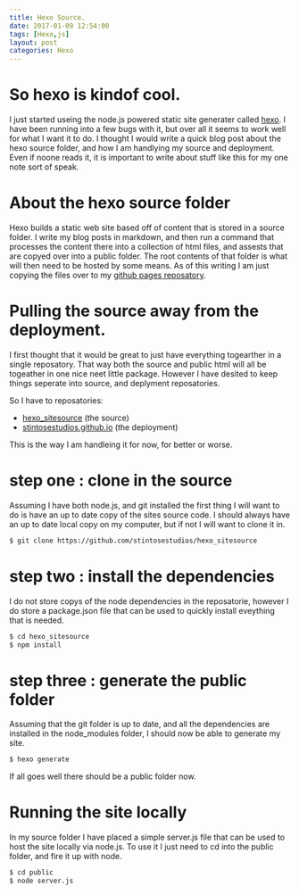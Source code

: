 ```yaml
---
title: Hexo Source.
date: 2017-01-09 12:54:00
tags: [Hexo,js]
layout: post
categories: Hexo
---
```


# So hexo is kindof cool.

I just started useing the node.js powered static site generater called [hexo](https://hexo.io/). I have been running into a few bugs with it, but over all it seems to work well for what I want it to do. I thought I would write a quick blog post about the hexo source folder, and how I am handlying my source and deployment. Even if noone reads it, it is important to write about stuff like this for my one note sort of speak.

<!-- more -->

# About the hexo source folder

Hexo builds a static web site based off of content that is stored in a source folder. I write my blog posts in markdown, and then run a command that processes the content there into a collection of html files, and assests that are copyed over into a public folder. The root contents of that folder is what will then need to be hosted by some means. As of this writing I am just copying the files over to my [github pages reposatory](https://github.com/stintosestudios/stintosestudios.github.io).

# Pulling the source away from the deployment.

I first thought that it would be great to just have everything togearther in a single reposatory. That way both the source and public html will all be togeather in one nice neet little package. However I have desited to keep things seperate into source, and deplyment reposatories.

So I have to reposatories:

* [hexo_sitesource](https://github.com/stintosestudios/hexo_sitesource) (the source)
* [stintosestudios.github.io](https://github.com/stintosestudios/stintosestudios.github.io) (the deployment)

This is the way I am handleing it for now, for better or worse.

# step one : clone in the source

Assuming I have both node.js, and git installed the first thing I will want to do is have an up to date copy of the sites source code. I should always have an up to date local copy on my computer, but if not I will want to clone it in.

```bash
$ git clone https://github.com/stintosestudios/hexo_sitesource
```

# step two : install the dependencies

I do not store copys of the node dependencies in the reposatorie, however I do store a package.json file that can be used to quickly install eveything that is needed.

```bash
$ cd hexo_sitesource
$ npm install
```

# step three : generate the public folder

Assuming that the git folder is up to date, and all the dependencies are installed in the node_modules folder, I should now be able to generate my site.

```bash
$ hexo generate
```

If all goes well there should be a public folder now.

# Running the site locally

In my source folder I have placed a simple server.js file that can be used to host the site locally via node.js. To use it I just need to cd into the public folder, and fire it up with node.

```bash
$ cd public
$ node server.js
```